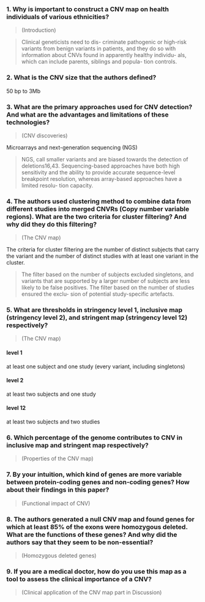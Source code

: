 <!-- paper link: https://www.nature.com/articles/nrg3871 -->
### 1. Why is important to construct a CNV map on health individuals of various ethnicities?
>(Introduction)

>Clinical geneticists need to dis- criminate pathogenic or high-risk variants from benign variants in patients, and they do so with information about CNVs found in apparently healthy individu- als, which can include parents, siblings and popula- tion controls.

### 2. What is the CNV size that the authors defined?
50 bp to 3Mb


### 3. What are the primary approaches used for CNV detection? And what are the advantages and limitations of these technologies?
>(CNV discoveries)

Microarrays and next-generation sequencing (NGS)

>NGS, call smaller variants and are biased towards the detection of deletions16,43. Sequencing-based approaches have both high sensitivity and the ability to provide accurate sequence-level breakpoint resolution, whereas array-based approaches have a limited resolu- tion capacity.


### 4. The authors used clustering method to combine data from different studies into merged CNVRs (Copy number variable regions). What are the two criteria for cluster filtering? And why did they do this filtering?
>(The CNV map)

The criteria for cluster filtering are the number of distinct subjects that carry the variant and the number of distinct studies with at least one variant in the cluster.

>The filter based on the number of subjects excluded singletons, and variants that are supported by a larger number of subjects are less likely to be false positives. The filter based on the number of studies ensured the exclu- sion of potential study-specific artefacts. 

### 5. What are thresholds in stringency level 1, inclusive map (stringency level 2), and stringent map (stringency level 12) respectively?
>(The CNV map)
#### level 1
at least one subject and one study (every variant, including singletons)
#### level 2
at least two subjects and one study
#### level 12
at least two subjects and two studies

### 6. Which percentage of the genome contributes to CNV in inclusive map and stringent map respectively?
>(Properties of the CNV map)



### 7. By your intuition, which kind of genes are more variable between protein-coding genes and non-coding genes? How about their findings in this paper?
>(Functional impact of CNV)



### 8. The authors generated a null CNV map and found genes for which at least 85% of the exons were homozygous deleted. What are the functions of these genes? And why did the authors say that they seem to be non-essential?
>(Homozygous deleted genes)



### 9. If you are a medical doctor, how do you use this map as a tool to assess the clinical importance of a CNV?
>(Clinical application of the CNV map part in Discussion)

